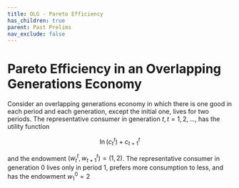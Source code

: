 ```yaml
---
title: OLG - Pareto Efficiency
has_children: true
parent: Past Prelims
nav_exclude: false
---
```


# Pareto Efficiency in an Overlapping Generations Economy

Consider an overlapping generations economy in which there is one good in each period
and each generation, except the initial one, lives for two periods. The representative
consumer in generation $t, t = 1,2,...,$ has the utility function

$$\ln (c_t^t) + c_{t+1}^t$$

and the endowment $(w_t^t, w_{t+1}^t)=(1,2)$.
The representative consumer in generation $0$ lives only in period $1$,
prefers more consumption to less, and has the endowment $w_1^0 = 2$


